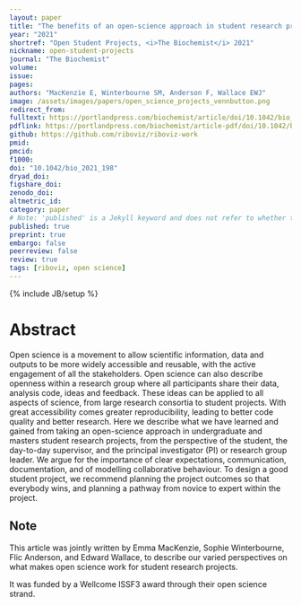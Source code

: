 ```yaml
---
layout: paper
title: "The benefits of an open-science approach in student research projects"
year: "2021"
shortref: "Open Student Projects, <i>The Biochemist</i> 2021"
nickname: open-student-projects
journal: "The Biochemist"
volume: 
issue:
pages: 
authors: "MacKenzie E, Winterbourne SM, Anderson F, Wallace EWJ"
image: /assets/images/papers/open_science_projects_vennbutton.png
redirect_from: 
fulltext: https://portlandpress.com/biochemist/article/doi/10.1042/bio_2021_198/230441/The-benefits-of-an-open-science-approach-in
pdflink: https://portlandpress.com/biochemist/article-pdf/doi/10.1042/bio_2021_198/926284/bio_2021_198.pdf
github: https://github.com/riboviz/riboviz-work
pmid: 
pmcid: 
f1000: 
doi: "10.1042/bio_2021_198"
dryad_doi:
figshare_doi: 
zenodo_doi:
altmetric_id:
category: paper
# Note: 'published' is a Jekyll keyword and does not refer to whether the paper is published, but rather to whether this Markdown should be part of the rendered site.
published: true
preprint: true
embargo: false	
peerreview: false
review: true
tags: [riboviz, open science]
---
```

{% include JB/setup %}

# Abstract 

Open science is a movement to allow scientific information, data and outputs to be more widely accessible and reusable, with the active engagement of all the stakeholders. Open science can also describe openness within a research group where all participants share their data, analysis code, ideas and feedback. These ideas can be applied to all aspects of science, from large research consortia to student projects. With great accessibility comes greater reproducibility, leading to better code quality and better research. Here we describe what we have learned and gained from taking an open-science approach in undergraduate and masters student research projects, from the perspective of the student, the day-to-day supervisor, and the principal investigator (PI) or research group leader. We argue for the importance of clear expectations, communication, documentation, and of modelling collaborative behaviour. To design a good student project, we recommend planning the project outcomes so that everybody wins, and planning a pathway from novice to expert within the project.

## Note

This article was jointly written by Emma MacKenzie, Sophie Winterbourne, Flic Anderson, and Edward Wallace, to describe our varied perspectives on what makes open science work for student research projects.

It was funded by a Wellcome ISSF3 award through their open science strand.
